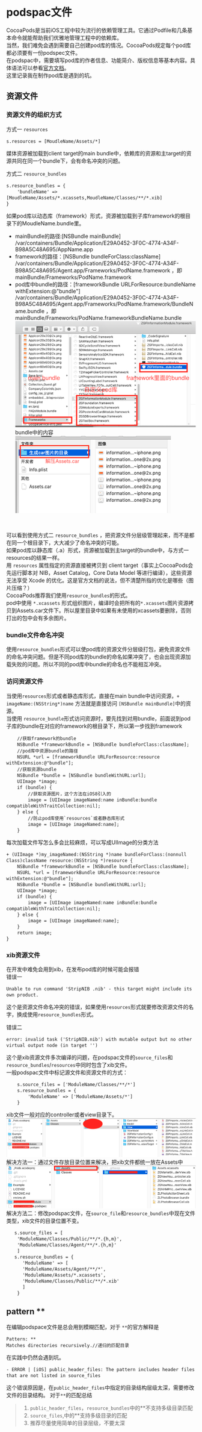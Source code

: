 # podspac文件
CocoaPods是当前iOS工程中较为流行的依赖管理工具。它通过Podfile和几条基本命令就能帮助我们优雅地管理工程中的依赖库。<br/>
当然，我们难免会遇到需要自己创建pod库的情况。CocoaPods规定每个pod库都必须要有一份podspec文件。<br/>
在podspac中，需要填写pod库的作者信息、功能简介、版权信息等基本内容。具体语法可以参看[官方文档](https://guides.cocoapods.org/syntax/podspec.html)。<br/>
这里记录我在制作pod库是遇到的坑。

## 资源文件

### 资源文件的组织方式
方式一 `resources`
```
s.resources = [MoudleName/Assets/*]
```
媒体资源被加载到client target的main bundle中，依赖库的资源和主target的资源共同在同一个bundle下，会有命名冲突的问题。

方式二 `resource_bundles`
```
s.resource_bundles = {
    'bundleName' => [MoudleName/Assets/*.xcassets,MoudleName/Classes/**/*.xib]
}
```
如果pod库以动态库（framework）形式，资源被加载到子库framework的根目录下的MoudleName.bundle里。
* mainBundle的路径:[NSBundle mainBundle] /var/containers/Bundle/Application/E29A0452-3F0C-4774-A34F-B98A5C48A695/AppName.app  
* framework的路径：[NSBundle bundleForClass:className] /var/containers/Bundle/Application/E29A0452-3F0C-4774-A34F-B98A5C48A695/Agent.app/Frameworks/PodName.framework ，即mainBundle/Frameworks/PodName.framework  
* pod库中bundle的路径：[frameworkBundle URLForResource:bundleName withExtension:@"bundle"]  /var/containers/Bundle/Application/E29A0452-3F0C-4774-A34F-B98A5C48A695/Agent.app/Frameworks/PodName.framework/BundleName.bundle ，即mainBundle/Frameworks/PodName.frameworkBundleName.bundle 
![](images/framework_bundle.png) 
<br/>bundle中的内容<br/>
![](images/bundle.png) 
<br/>

可以看到使用方式二 `resource_bundles` ，把资源文件分层级管理起来，而不是都在同一个根目录下，大大减少了命名冲突的可能。<br/>
如果pod库以静态库（.a）形式，资源被加载到主target的bundle中，与方式一resources的结果一样。<br/>
用 `resources` 属性指定的资源直接被拷贝到 client target（事实上CocoaPods会先运行脚本对 NIB，Asset Catalog，Core Data Model 等进行编译），这些资源无法享受 Xcode 的优化。这是官方文档的说法，但不清楚所指的优化是哪些（图片压缩？）<br/>
CocoaPods推荐我们使用`resource_bundles`的形式。<br/>
pod中使用 `*.xcassets` 形式组织图片，编译时会把所有的`*.xcassets`图片资源拷贝到Assets.car文件下。所以屋里目录中如果有未使用的xcassets要删除，否则打出的包中会有多余图片。

### bundle文件命名冲突
使用`resource_bundles`形式可以使pod库的资源文件分层级打包，避免资源文件的命名冲突问题。但是不同pod库的bundle的命名如果冲突了，也会出现资源加载失败的问题。所以不同的pod库中bundle的命名也不能相互冲突。

### 访问资源文件
当使用`resources`形式或者静态库形式，直接在main bundle中访问资源，`+ imageName:(NSString*)name` 方法就是直接访问 `[NSBundle mainBundle]`中的资源。<br/>
当使用 `resource_bundle`形式访问资源时，要先找到对用bundle，前面说到pod子库的bundle在对应的framework的根目录下，所以第一步找到framework
```
    //获取framework的bundle
    NSBundle *frameworkBundle = [NSBundle bundleForClass:className];
    //pod库中资源bundle的路径
    NSURL *url = [frameworkBundle URLForResource:resource withExtension:@"bundle"];
    //获取资源bundle
    NSBundle *bundle = [NSBundle bundleWithURL:url];
    UIImage *image;
    if (bundle) {
        //获取资源图片，这个方法在iOS8引入的
        image = [UIImage imageNamed:name inBundle:bundle compatibleWithTraitCollection:nil];
    } else {
        //防止pod库使用`resources`或者静态库形式
        image = [UIImage imageNamed:name];
    }
```
每次加载文件写怎么多会比较麻烦，可以写成UIImage的分类方法
```
+ (UIImage *)my_imageNamed:(NSString *)name bundleForClass:(nonnull Class)className resource:(NSString *)resource {
    NSBundle *frameworkBundle = [NSBundle bundleForClass:className];
    NSURL *url = [frameworkBundle URLForResource:resource withExtension:@"bundle"];
    NSBundle *bundle = [NSBundle bundleWithURL:url];
    UIImage *image;
    if (bundle) {
        image = [UIImage imageNamed:name inBundle:bundle compatibleWithTraitCollection:nil];
    } else {
        image = [UIImage imageNamed:name];
    }
    return image;
}
```

### xib资源文件
在开发中难免会用到xib，在发布pod库的时候可能会报错<br/>
错误一
```
Unable to run command 'StripNIB .nib' - this target might include its own product.
```
这个是资源文件命名冲突的错误，如果使用`resources`形式就要修改资源文件的名字，换成使用`resource_bundles`形式。<br/>

错误二
 ```
 error: invalid task ('StripNIB.nib') with mutable output but no other virtual output node (in target '')
 ```
这个是xib资源文件多次编译的问题，在podspac文件的`source_files`和`resource_bundles`/`resources`中同时包含了xib文件。<br/>
一般podspac文件中标记源文件和资源文件的方式：
```
    s.source_files = ['ModuleName/Classes/**/*']
    s.resource_bundles = {
        'ModuleName' => ['ModuleName/Assets/*']
    }
```
xib文件一般对应的controller或者view目录下。 <br/>
![](images/ClassXib.png)
解决方法一：通过文件存放目录位置来解决，把xib文件都统一放在Assets中 <br/>
![](images/AssetXib.png)
<br/>
解决方法二：修改podspac文件，在`source_file`和`resource_bundles`中现在文件类型，xib文件的目录位置不变。
<br/>
```
   s.source_files = [
    'ModuleName/Classes/Public/**/*.{h,m}',
    'ModuleName/Classes/Agent/**/*.{h,m}'
    ]
   s.resource_bundles = {
      'ModuleName' => [
      'ModuleName/Assets/Agent/**/*',
      'ModuleName/Assets/*.xcassets',
      'ModuleName/Classes/Public/**/*.xib'
      ]
    }
```

## pattern **
在编辑podspace文件是总会用到模糊匹配，对于 `**`的官方解释是
```
Pattern: **
Matches directories recursively.//递归的匹配目录
```
在实践中仍然会遇到坑。
```
- ERROR | [iOS] public_header_files: The pattern includes header files that are not listed in source_files
```
这个错误原因是，在`public_header_files`中指定的目录结构层级太深，需要修改文件的目录结构。
对于`**`的匹配总结
> 1. `public_header_files`，`resource_bundles`中的**不支持多级目录匹配
> 2. `source_files`,中的**支持多级目录的匹配
> 3. 推荐尽量使用简单的目录层级，不要太深






